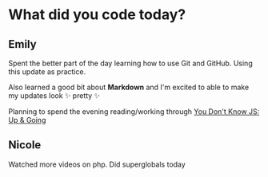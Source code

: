 # What did you code today?

## Emily 

Spent the better part of the day learning how to use Git and GitHub. Using this update as practice. 

Also learned a good bit about **Markdown** and I'm excited to able to make my updates look :sparkles: pretty :sparkles:

Planning to spend the evening reading/working through [You Don't Know JS: Up & Going](https://www.amazon.com/gp/product/B00V20DQU8/ref=series_dp_rw_ca_3)

## Nicole 
Watched more videos on php. Did superglobals today